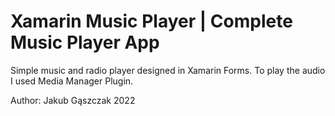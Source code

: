 # Xamarin Music Player | Complete Music Player App
Simple music and radio player designed in Xamarin Forms. To play the audio I used Media Manager Plugin.

Author: Jakub Gąszczak 2022
